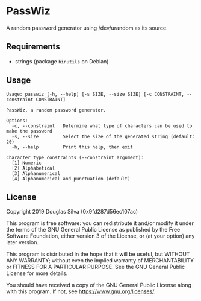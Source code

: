 # PassWiz
A random password generator using /dev/urandom as its source.

## Requirements
- strings (package `binutils` on Debian)

## Usage
```
Usage: passwiz [-h, --help] [-s SIZE, --size SIZE] [-c CONSTRAINT, --constraint CONSTRAINT]

PassWiz, a random password generator.

Options:
  -c, --constraint   Determine what type of characters can be used to make the password
  -s, --size         Select the size of the generated string (default: 20)
  -h, --help         Print this help, then exit

Character type constraints (--constraint argument):
  [1] Numeric
  [2] Alphabetical
  [3] Alphanumerical
  [4] Alphanumerical and punctuation (default)
```

## License
Copyright 2019 Douglas Silva (0x9fd287d56ec107ac)

This program is free software: you can redistribute it and/or modify
it under the terms of the GNU General Public License as published by
the Free Software Foundation, either version 3 of the License, or
(at your option) any later version.

This program is distributed in the hope that it will be useful,
but WITHOUT ANY WARRANTY; without even the implied warranty of
MERCHANTABILITY or FITNESS FOR A PARTICULAR PURPOSE.  See the
GNU General Public License for more details.

You should have received a copy of the GNU General Public License
along with this program.  If not, see <https://www.gnu.org/licenses/>.
